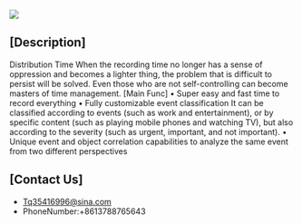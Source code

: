 #                        

![](https://github.com/lilaiwei1236/Lucky/blob/master/WorldShoots.png)

## [Description]
Distribution Time
When the recording time no longer has a sense of oppression and becomes a lighter thing, the problem that is difficult to persist will be solved. Even those who are not self-controlling can become masters of time management.
[Main Func]
• Super easy and fast time to record everything
• Fully customizable event classification
It can be classified according to events (such as work and entertainment), or by specific content (such as playing mobile phones and watching TV), but also according to the severity (such as urgent, important, and not important).
• Unique event and object correlation capabilities to analyze the same event from two different perspectives


## [Contact Us]

* Tq35416996@sina.com
* PhoneNumber:+8613788765643


